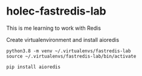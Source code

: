 # holec-fastredis-lab
This is me learning to work with Redis


Create virtualenvironment and install aioredis

```
python3.8 -m venv ~/.virtualenvs/fastredis-lab
source ~/.virtualenvs/fastredis-lab/bin/activate

pip install aioredis
```